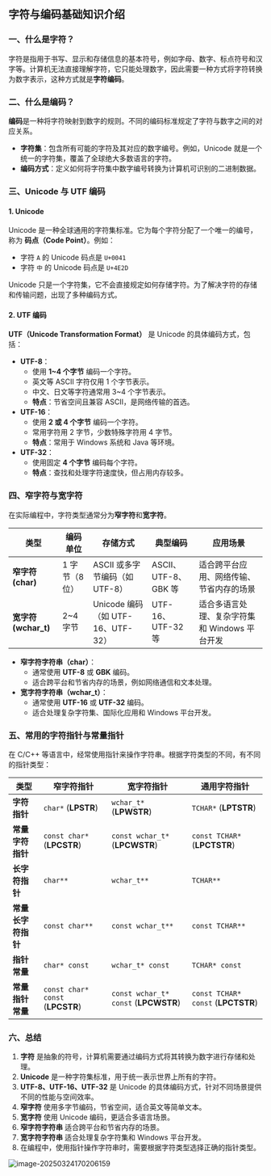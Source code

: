 ## 字符与编码基础知识介绍

### 一、什么是字符？

字符是指用于书写、显示和存储信息的基本符号，例如字母、数字、标点符号和汉字等。计算机无法直接理解字符，它只能处理数字，因此需要一种方式将字符转换为数字表示，这种方式就是**字符编码**。

### 二、什么是编码？

**编码**是一种将字符映射到数字的规则。不同的编码标准规定了字符与数字之间的对应关系。

- **字符集**：包含所有可能的字符及其对应的数字编号。例如，Unicode 就是一个统一的字符集，覆盖了全球绝大多数语言的字符。
- **编码方式**：定义如何将字符集中数字编号转换为计算机可识别的二进制数据。

### 三、Unicode 与 UTF 编码

#### 1. Unicode

Unicode 是一种全球通用的字符集标准。它为每个字符分配了一个唯一的编号，称为 **码点（Code Point）**。例如：

- 字符 `A` 的 Unicode 码点是 `U+0041`
- 字符 `中` 的 Unicode 码点是 `U+4E2D`

Unicode 只是一个字符集，它不会直接规定如何存储字符。为了解决字符的存储和传输问题，出现了多种编码方式。

#### 2. UTF 编码

**UTF（Unicode Transformation Format）** 是 Unicode 的具体编码方式，包括：

- **UTF-8**：
  - 使用 **1~4 个字节** 编码一个字符。
  - 英文等 ASCII 字符仅用 1 个字节表示。
  - 中文、日文等字符通常用 3~4 个字节表示。
  - **特点**：节省空间且兼容 ASCII，是网络传输的首选。
- **UTF-16**：
  - 使用 **2 或 4 个字节** 编码一个字符。
  - 常用字符用 2 字节，少数特殊字符用 4 字节。
  - **特点**：常用于 Windows 系统和 Java 等环境。
- **UTF-32**：
  - 使用固定 **4 个字节** 编码每个字符。
  - **特点**：查找和处理字符速度快，但占用内存较多。

### 四、窄字符与宽字符

在实际编程中，字符类型通常分为**窄字符**和**宽字符**。

| **类型**             | **编码单位**   | **存储方式**                      | **典型编码**         | **应用场景**                                  |
| -------------------- | -------------- | --------------------------------- | -------------------- | --------------------------------------------- |
| **窄字符 (char)**    | 1 字节（8 位） | ASCII 或多字节编码（如 UTF-8）    | ASCII、UTF-8、GBK 等 | 适合跨平台应用、网络传输、节省内存的场景      |
| **宽字符 (wchar_t)** | 2~4 字节       | Unicode 编码（如 UTF-16、UTF-32） | UTF-16、UTF-32 等    | 适合多语言处理、复杂字符集和 Windows 平台开发 |

- **窄字符字符串（char）**：
  - 通常使用 **UTF-8** 或 **GBK** 编码。
  - 适合跨平台和节省内存的场景，例如网络通信和文本处理。
- **宽字符字符串（wchar_t）**：
  - 通常使用 **UTF-16** 或 **UTF-32** 编码。
  - 适合处理复杂字符集、国际化应用和 Windows 平台开发。

### 五、常用的字符指针与常量指针

在 C/C++ 等语言中，经常使用指针来操作字符串。根据字符类型的不同，有不同的指针类型：

| **类型**           | **窄字符指针**                   | **宽字符指针**                       | **通用字符指针**                   |
| ------------------ | -------------------------------- | ------------------------------------ | ---------------------------------- |
| **字符指针**       | `char*` (**LPSTR**)              | `wchar_t*` (**LPWSTR**)              | `TCHAR*` (**LPTSTR**)              |
| **常量字符指针**   | `const char*` (**LPCSTR**)       | `const wchar_t*` (**LPCWSTR**)       | `const TCHAR*` (**LPCTSTR**)       |
| **长字符指针**     | `char**`                         | `wchar_t**`                          | `TCHAR**`                          |
| **常量长字符指针** | `const char**`                   | `const wchar_t**`                    | `const TCHAR**`                    |
| **指针常量**       | `char* const`                    | `wchar_t* const`                     | `TCHAR* const`                     |
| **常量指针常量**   | `const char* const` (**LPCSTR**) | `const wchar_t* const` (**LPCWSTR**) | `const TCHAR* const` (**LPCTSTR**) |

### 六、总结

1. **字符** 是抽象的符号，计算机需要通过编码方式将其转换为数字进行存储和处理。
2. **Unicode** 是一种字符集标准，用于统一表示世界上所有的字符。
3. **UTF-8、UTF-16、UTF-32** 是 Unicode 的具体编码方式，针对不同场景提供不同的性能与空间效率。
4. **窄字符** 使用多字节编码，节省空间，适合英文等简单文本。
5. **宽字符** 使用 Unicode 编码，更适合多语言场景。
6. **窄字符字符串** 适合跨平台和节省内存的场景。
7. **宽字符字符串** 适合处理复杂字符集和 Windows 平台开发。
8. 在编程中，使用指针操作字符串时，需要根据字符类型选择正确的指针类型。



![image-20250324170206159](C:\Users\jingl\AppData\Roaming\Typora\typora-user-images\image-20250324170206159.png)